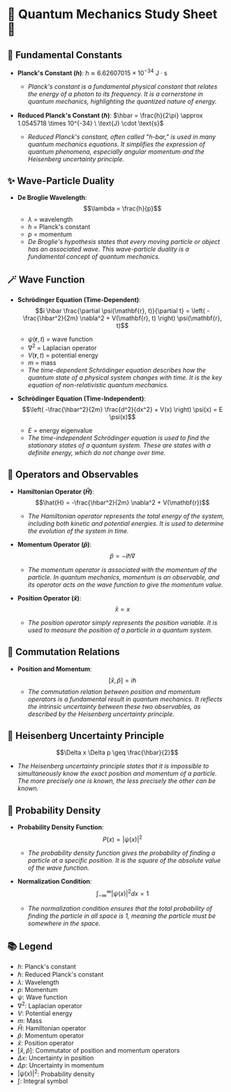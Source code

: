 <link rel="stylesheet" type="text/css" href="styles.css">
<script type="text/javascript" async
  src="https://cdn.jsdelivr.net/npm/mathjax@3/es5/tex-mml-chtml.js">
</script>

# 🧙 Quantum Mechanics Study Sheet 🧙

## 🔮 Fundamental Constants

- **Planck's Constant ($h$)**: $h \approx 6.62607015 \times 10^{-34} \ \text{J} \cdot \text{s}$
  - *Planck's constant is a fundamental physical constant that relates the energy of a photon to its frequency. It is a cornerstone in quantum mechanics, highlighting the quantized nature of energy.*

- **Reduced Planck's Constant ($\hbar$)**: $\hbar = \frac{h}{2\pi} \approx 1.0545718 \times 10^{-34} \ \text{J} \cdot \text{s}$
  - *Reduced Planck's constant, often called "h-bar," is used in many quantum mechanics equations. It simplifies the expression of quantum phenomena, especially angular momentum and the Heisenberg uncertainty principle.*

## ✨ Wave-Particle Duality

- **De Broglie Wavelength**:
  $$\lambda = \frac{h}{p}$$
  - $\lambda$ = wavelength
  - $h$ = Planck's constant
  - $p$ = momentum
  - *De Broglie's hypothesis states that every moving particle or object has an associated wave. This wave-particle duality is a fundamental concept of quantum mechanics.*

## 🪄 Wave Function

- **Schrödinger Equation (Time-Dependent)**:
  $$i \hbar \frac{\partial \psi(\mathbf{r}, t)}{\partial t} = \left( -\frac{\hbar^2}{2m} \nabla^2 + V(\mathbf{r}, t) \right) \psi(\mathbf{r}, t)$$
  - $\psi(\mathbf{r}, t)$ = wave function
  - $\nabla^2$ = Laplacian operator
  - $V(\mathbf{r}, t)$ = potential energy
  - $m$ = mass
  - *The time-dependent Schrödinger equation describes how the quantum state of a physical system changes with time. It is the key equation of non-relativistic quantum mechanics.*

- **Schrödinger Equation (Time-Independent)**:
  $$\left( -\frac{\hbar^2}{2m} \frac{d^2}{dx^2} + V(x) \right) \psi(x) = E \psi(x)$$
  - $E$ = energy eigenvalue
  - *The time-independent Schrödinger equation is used to find the stationary states of a quantum system. These are states with a definite energy, which do not change over time.*

## 🧩 Operators and Observables

- **Hamiltonian Operator ($\hat{H}$)**:
  $$\hat{H} = -\frac{\hbar^2}{2m} \nabla^2 + V(\mathbf{r})$$
  - *The Hamiltonian operator represents the total energy of the system, including both kinetic and potential energies. It is used to determine the evolution of the system in time.*

- **Momentum Operator ($\hat{p}$)**:
  $$\hat{p} = -i \hbar \nabla$$
  - *The momentum operator is associated with the momentum of the particle. In quantum mechanics, momentum is an observable, and its operator acts on the wave function to give the momentum value.*

- **Position Operator ($\hat{x}$)**:
  $$\hat{x} = x$$
  - *The position operator simply represents the position variable. It is used to measure the position of a particle in a quantum system.*

## 🌟 Commutation Relations

- **Position and Momentum**:
  $$[\hat{x}, \hat{p}] = i \hbar$$
  - *The commutation relation between position and momentum operators is a fundamental result in quantum mechanics. It reflects the intrinsic uncertainty between these two observables, as described by the Heisenberg uncertainty principle.*

## 🌌 Heisenberg Uncertainty Principle

$$\Delta x \Delta p \geq \frac{\hbar}{2}$$

- *The Heisenberg uncertainty principle states that it is impossible to simultaneously know the exact position and momentum of a particle. The more precisely one is known, the less precisely the other can be known.*

## 🎲 Probability Density

- **Probability Density Function**:
  $$P(x) = |\psi(x)|^2$$
  - *The probability density function gives the probability of finding a particle at a specific position. It is the square of the absolute value of the wave function.*

- **Normalization Condition**:
  $$\int_{-\infty}^{\infty} |\psi(x)|^2 dx = 1$$
  - *The normalization condition ensures that the total probability of finding the particle in all space is 1, meaning the particle must be somewhere in the space.*

## 📚 Legend

- $h$: Planck's constant
- $\hbar$: Reduced Planck's constant
- $\lambda$: Wavelength
- $p$: Momentum
- $\psi$: Wave function
- $\nabla^2$: Laplacian operator
- $V$: Potential energy
- $m$: Mass
- $\hat{H}$: Hamiltonian operator
- $\hat{p}$: Momentum operator
- $\hat{x}$: Position operator
- $[\hat{x}, \hat{p}]$: Commutator of position and momentum operators
- $\Delta x$: Uncertainty in position
- $\Delta p$: Uncertainty in momentum
- $|\psi(x)|^2$: Probability density
- $\int$: Integral symbol
